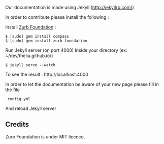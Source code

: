 Our documentation is made using Jekyll (http://jekyllrb.com/)

In order to contribute please install the following :

Install [Zurb Foundation](http://foundation.zurb.com/docs/sass.html) :

    $ [sudo] gem install compass
    $ [sudo] gem install zurb-foundation

Run Jekyll server (on port 4000)
Inside your directory (ex: ~/dev/thelia.github.io/)

    $ jekyll serve --watch

To see the result : http://localhost:4000

In order to let the documentation be aware of your new page please fill in the file

    _config.yml

And reload Jekyll server

## Credits

Zurb Foundation is under MIT licence.

